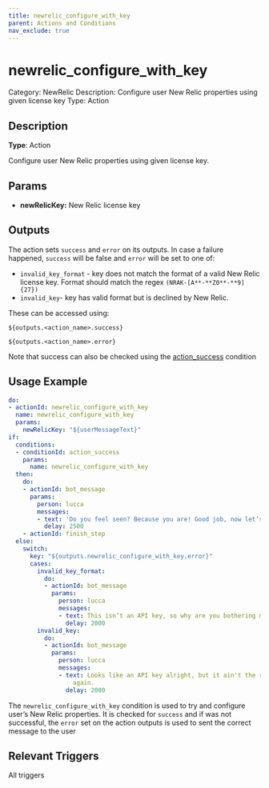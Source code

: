```yaml
---
title: newrelic_configure_with_key
parent: Actions and Conditions
nav_exclude: true
---
```


# newrelic_configure_with_key

Category: NewRelic
Description: Configure user New Relic properties using given license key
Type: Action

## Description

**Type**: Action

Configure user New Relic properties using given license key.

## Params

- **newRelicKey:** New Relic license key

## Outputs

The action sets `success` and `error` on its outputs. In case a failure happened, `success` will be false and `error` will be set to one of:

- `invalid_key_format` - key does not match the format of a valid New Relic license key. Format should match the regex `(NRAK-[A**-**Z0**-**9]{27})`
- `invalid_key`- key has valid format but is declined by New Relic.

These can be accessed using:

`${outputs.<action_name>.success}`

`${outputs.<action_name>.error}`

Note that success can also be checked using the [action_success](https://www.notion.so/action_success-697fd338bd2d4297850aaea4cbaa4e07) condition

## Usage Example

```yaml
do:
- actionId: newrelic_configure_with_key
  name: newrelic_configure_with_key
  params:
    newRelicKey: "${userMessageText}"
if:
  conditions:
  - conditionId: action_success
    params:
      name: newrelic_configure_with_key
  then:
    do:
    - actionId: bot_message
      params:
        person: lucca
        messages:
        - text: 'Do you feel seen? Because you are! Good job, now let’s move on. '
          delay: 2500
    - actionId: finish_step
  else:
    switch:
      key: "${outputs.newrelic_configure_with_key.error}"
      cases:
        invalid_key_format:
          do:
          - actionId: bot_message
            params:
              person: lucca
              messages:
              - text: This isn’t an API key, so why are you bothering me with it?
                delay: 2000
        invalid_key:
          do:
          - actionId: bot_message
            params:
              person: lucca
              messages:
              - text: Looks like an API key alright, but it ain't the right one. Try
                  again.
                delay: 2000
```

The `newrelic_configure_with_key` condition is used to try and configure user’s New Relic properties. It is checked for `success` and if was not successful, the `error` set on the action outputs is used to sent the correct message to the user

## Relevant Triggers

All triggers